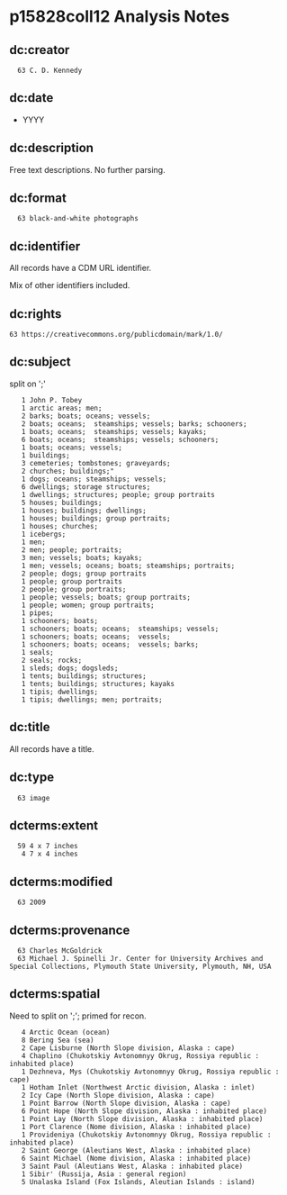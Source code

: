 # p15828coll12 Analysis Notes

## dc:creator

```
  63 C. D. Kennedy
```

## dc:date

- YYYY

## dc:description

Free text descriptions. No further parsing.

## dc:format

```
  63 black-and-white photographs
```

## dc:identifier

All records have a CDM URL identifier.

Mix of other identifiers included.

## dc:rights

```
63 https://creativecommons.org/publicdomain/mark/1.0/
```

## dc:subject

split on ';'

```
   1 John P. Tobey
   1 arctic areas; men;
   2 barks; boats; oceans; vessels;
   2 boats; oceans;  steamships; vessels; barks; schooners;
   1 boats; oceans;  steamships; vessels; kayaks;
   6 boats; oceans;  steamships; vessels; schooners;
   1 boats; oceans; vessels;
   1 buildings;
   3 cemeteries; tombstones; graveyards;
   2 churches; buildings;"
   1 dogs; oceans; steamships; vessels;
   6 dwellings; storage structures;
   1 dwellings; structures; people; group portraits
   5 houses; buildings;
   1 houses; buildings; dwellings;
   1 houses; buildings; group portraits;
   1 houses; churches;
   1 icebergs;
   1 men;
   2 men; people; portraits;
   3 men; vessels; boats; kayaks;
   1 men; vessels; oceans; boats; steamships; portraits;
   2 people; dogs; group portraits
   1 people; group portraits
   2 people; group portraits;
   1 people; vessels; boats; group portraits;
   1 people; women; group portraits;
   1 pipes;
   1 schooners; boats;
   1 schooners; boats; oceans;  steamships; vessels;
   1 schooners; boats; oceans;  vessels;
   1 schooners; boats; oceans;  vessels; barks;
   1 seals;
   2 seals; rocks;
   1 sleds; dogs; dogsleds;
   1 tents; buildings; structures;
   1 tents; buildings; structures; kayaks
   1 tipis; dwellings;
   1 tipis; dwellings; men; portraits;
```

## dc:title

All records have a title.

## dc:type

```
  63 image
```

## dcterms:extent

```
  59 4 x 7 inches
   4 7 x 4 inches
```

## dcterms:modified

```
  63 2009
```

## dcterms:provenance

```
  63 Charles McGoldrick
  63 Michael J. Spinelli Jr. Center for University Archives and Special Collections, Plymouth State University, Plymouth, NH, USA
```

## dcterms:spatial

Need to split on ';'; primed for recon.

```
   4 Arctic Ocean (ocean)
   8 Bering Sea (sea)
   2 Cape Lisburne (North Slope division, Alaska : cape)
   4 Chaplino (Chukotskiy Avtonomnyy Okrug, Rossiya republic : inhabited place)
   1 Dezhneva, Mys (Chukotskiy Avtonomnyy Okrug, Rossiya republic : cape)
   1 Hotham Inlet (Northwest Arctic division, Alaska : inlet)
   2 Icy Cape (North Slope division, Alaska : cape)
   1 Point Barrow (North Slope division, Alaska : cape)
   6 Point Hope (North Slope division, Alaska : inhabited place)
   1 Point Lay (North Slope division, Alaska : inhabited place)
   1 Port Clarence (Nome division, Alaska : inhabited place)
   1 Provideniya (Chukotskiy Avtonomnyy Okrug, Rossiya republic : inhabited place)
   2 Saint George (Aleutians West, Alaska : inhabited place)
   6 Saint Michael (Nome division, Alaska : inhabited place)
   3 Saint Paul (Aleutians West, Alaska : inhabited place)
   1 Sibir' (Russija, Asia : general region)
   5 Unalaska Island (Fox Islands, Aleutian Islands : island)
```
